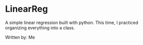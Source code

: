 # LinearReg
A simple linear regression built with python.
This time, I practiced organizing everything into a class.

Written by: Me
